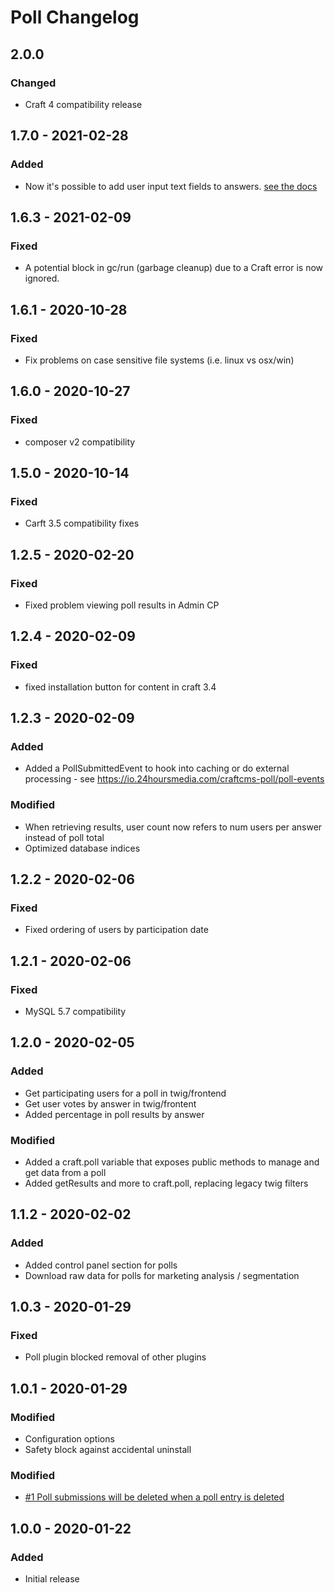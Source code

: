 # Poll Changelog

## 2.0.0
### Changed
- Craft 4 compatibility release

## 1.7.0 - 2021-02-28
### Added
- Now it's possible to add user input text fields to answers. [see the docs](https://io.24hoursmedia.com/craftcms-poll/add-textual-user-input-to-poll-choices)

## 1.6.3 - 2021-02-09

### Fixed
- A potential block in gc/run (garbage cleanup) due to a Craft error is now ignored.

## 1.6.1 - 2020-10-28

### Fixed
- Fix problems on case sensitive file systems (i.e. linux vs osx/win)

## 1.6.0 - 2020-10-27

### Fixed
- composer v2 compatibility

## 1.5.0 - 2020-10-14

### Fixed
- Carft 3.5 compatibility fixes

## 1.2.5 - 2020-02-20

### Fixed
- Fixed problem viewing poll results in Admin CP

## 1.2.4 - 2020-02-09
### Fixed
- fixed installation button for content in craft 3.4

## 1.2.3 - 2020-02-09

### Added
- Added a PollSubmittedEvent to hook into caching or do external processing - see https://io.24hoursmedia.com/craftcms-poll/poll-events

### Modified
- When retrieving results, user count now refers to num users per answer instead of poll total
- Optimized database indices

## 1.2.2 - 2020-02-06

### Fixed
- Fixed ordering of users by participation date

## 1.2.1 - 2020-02-06

### Fixed
- MySQL 5.7 compatibility

## 1.2.0 - 2020-02-05

### Added
- Get participating users for a poll in twig/frontend
- Get user votes by answer in twig/frontent
- Added percentage in poll results by answer

### Modified
- Added a craft.poll variable that exposes public methods to manage and get data from a poll
- Added getResults and more to craft.poll, replacing legacy twig filters

## 1.1.2 - 2020-02-02

### Added
- Added control panel section for polls
- Download raw data for polls for marketing analysis / segmentation

## 1.0.3 - 2020-01-29

### Fixed
- Poll plugin blocked removal of other plugins

## 1.0.1 - 2020-01-29

### Modified
- Configuration options
- Safety block against accidental uninstall

### Modified
- [#1 Poll submissions will be deleted when a poll entry is deleted](https://github.com/24hoursmedia-craftcms/poll/issues/1)

## 1.0.0 - 2020-01-22
### Added
- Initial release
